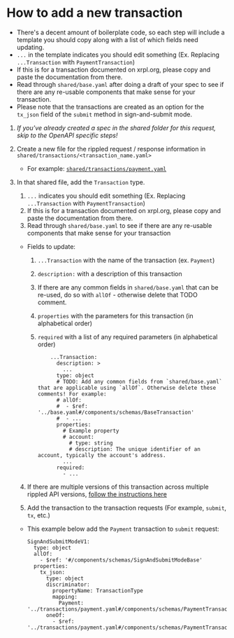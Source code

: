 # How to add a new transaction

- There's a decent amount of boilerplate code, so each step will include a template you should copy along with a list of which fields need updating.
- `...` in the template indicates you should edit something (Ex. Replacing `...Transaction` with `PaymentTransaction`)
- If this is for a transaction documented on xrpl.org, please copy and paste the documentation from there.
- Read through `shared/base.yaml` after doing a draft of your spec to see if there are any re-usable components that make sense for your transaction.
- Please note that the transactions are created as an option for the `tx_json` field of the `submit` method in sign-and-submit mode.

1.  _If you've already created a spec in the shared folder for this request, skip to the OpenAPI specific steps!_

2.  Create a new file for the rippled request / response information in `shared/transactions/<transaction_name.yaml>`

    - For example: [`shared/transactions/payment.yaml`](/shared/transactions/payment.yaml)

3.  In that shared file, add the `Transaction` type.

    1.  `...` indicates you should edit something (Ex. Replacing `...Transaction` with `PaymentTransaction`)
    2.  If this is for a transaction documented on xrpl.org, please copy and paste the documentation from there.
    3.  Read through `shared/base.yaml` to see if there are any re-usable components that make sense for your transaction

    - Fields to update:

      1. `...Transaction` with the name of the transaction (ex. `Payment`)
      2. `description:` with a description of this transaction
      3. If there are any common fields in `shared/base.yaml` that can be re-used, do so with `allOf` - otherwise delete that TODO comment.
      4. `properties` with the parameters for this transaction (in alphabetical order)
      5. `required` with a list of any required parameters (in alphabetical order)

         ```
             ...Transaction:
               description: >
                 ...
               type: object
               # TODO: Add any common fields from `shared/base.yaml` that are applicable using `allOf`. Otherwise delete these comments! For example:
               # allOf:
               #  - $ref: '../base.yaml#/components/schemas/BaseTransaction'
               #  - ...
               properties:
                 # Example property
                 # account:
                   # type: string
                   # description: The unique identifier of an account, typically the account's address.
                 ...
               required:
                 - ...
         ```

    4. If there are multiple versions of this transaction across multiple rippled API versions, [follow the instructions here](./add-a-new-rippled-api-version.md)

    5. Add the transaction to the transaction requests (For example, `submit`, `tx`, etc.)

    - This example below add the `Payment` transaction to `submit` request:
      ```
      SignAndSubmitModeV1:
        type: object
        allOf:
          - $ref: '#/components/schemas/SignAndSubmitModeBase'
        properties:
          tx_json:
            type: object
            discriminator:
              propertyName: TransactionType
              mapping:
                Payment: '../transactions/payment.yaml#/components/schemas/PaymentTransactionV1'
            oneOf:
              - $ref: '../transactions/payment.yaml#/components/schemas/PaymentTransactionV1'
      ```
